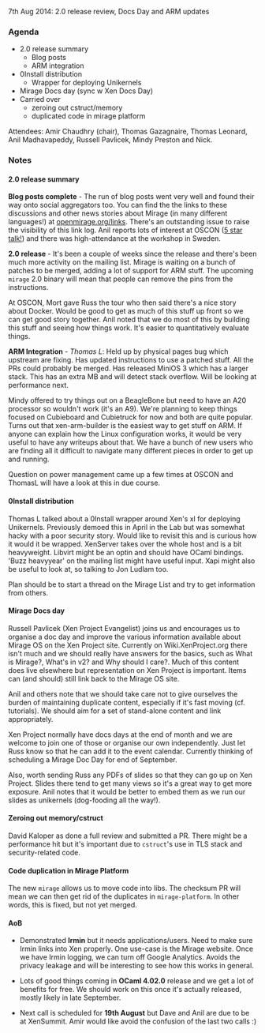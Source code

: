 7th Aug 2014: 2.0 release review, Docs Day and ARM updates

### Agenda ###

* 2.0 release summary
  - Blog posts
  - ARM integration
* 0Install distribution
  - Wrapper for deploying Unikernels
* Mirage Docs day (sync w Xen Docs Day)
* Carried over
  - zeroing out cstruct/memory
  - duplicated code in mirage platform


Attendees: Amir Chaudhry (chair), Thomas Gazagnaire, Thomas Leonard,
Anil Madhavapeddy, Russell Pavlicek, Mindy Preston and Nick.


### Notes ###

#### 2.0 release summary ####

**Blog posts complete** - The run of blog posts went very well and found
their way onto social aggregators too.   You can find the the links to these
discussions and other news stories about Mirage (in many different
languages!) at [openmirage.org/links][mir-links].  There's an outstanding
issue to raise the visibility of this link log. Anil reports lots of
interest at OSCON ([5 star talk!][oscon-14]) and there was high-attendance
at the workshop in Sweden.

**2.0 release** - It's been a couple of weeks since the release and there's
been much more activity on the mailing list. Mirage is waiting on a bunch of
patches to be merged, adding a lot of support for ARM stuff. The upcoming
`mirage` 2.0 binary will mean that people can remove the pins from the
instructions.  

At OSCON, Mort gave Russ the tour who then said there's a nice story about
Docker. Would be good to get as much of this stuff up front so we can get
good story together. Anil noted that we do most of this by building this
stuff and seeing how things work. It's easier to quantitatively evaluate
things. 

[oscon-14]: http://www.oscon.com/oscon2014/public/schedule/detail/35024
[mir-links]: http://openmirage.org/links

**ARM Integration** - *Thomas L*: Held up by physical pages bug which
upstream are fixing. Has updated instructions to use a patched stuff.
All the PRs could probably be merged. Has released MiniOS 3 which has a
larger stack. This has an extra MB and will detect stack overflow.
Will be looking at performance next. 

Mindy offered to try things out on a BeagleBone but need to have an A20
processor so wouldn't work (it's an A9). We're planning to keep things
focused on Cubieboard and Cubietruck for now and both are quite popular.
Turns out that xen-arm-builder is the easiest way to get stuff on ARM.
If anyone can explain how the Linux configuration works, it would be very
useful to have any writeups about that. We have a bunch of new users who are
finding all it difficult to navigate many different pieces in order to get
up and running.

Question on power management came up a few times at OSCON and ThomasL will
have a look at this in due course.

#### 0Install distribution ####

Thomas L talked about a 0Install wrapper around Xen's xl for deploying
Unikernels. Previously demoed this in April in the Lab but was somewhat
hacky with a poor security story.  Would like to revisit this and is curious
how it would it be wrapped. XenServer takes over the whole host and is a bit
heavyweight. Libvirt might be an optin and should have OCaml bindings.
'Buzz heavyyear' on the mailing list might have useful input. Xapi might
also be useful to look at, so talking to Jon Ludlam too. 

Plan should be to start a thread on the Mirage List and try to get
information from others. 

#### Mirage Docs day ####

Russell Pavlicek (Xen Project Evangelist) joins us and encourages us to
organise a doc day and improve the various information available about
Mirage OS on the Xen Project site. Currently on Wiki.XenProject.org there
isn't much and we should really have answers for the basics, such as What is
Mirage?, What's in v2? and Why should I care?. Much of this content does
live elsewhere but representation on Xen Project is important. Items can
(and should) still link back to the Mirage OS site.

Anil and others note that we should take care not to give ourselves the
burden of maintaining duplicate content, especially if it's fast moving
(cf. tutorials). We should aim for a set of stand-alone content and link
appropriately.

Xen Project normally have docs days at the end of month and we are welcome
to join one of those or organise our own independently. Just let Russ know
so that he can add it to the event calendar. Currently thinking of
scheduling a Mirage Doc Day for end of September.

Also, worth sending Russ any PDFs of slides so that they can go up on Xen
Project. Slides there tend to get many views so it's a great way to get more
exposure. Anil notes that it would be better to embed them as we run our
slides as unikernels (dog-fooding all the way!).
  

#### Zeroing out memory/cstruct ####

David Kaloper as done a full review and submitted a PR. There might be a
performance hit but it's important due to `cstruct`'s use in TLS stack and
security-related code.


#### Code duplication in Mirage Platform ####

The new `mirage` allows us to move code into libs. The checksum PR will mean
we can then get rid of the duplicates in `mirage-platform`. In other words,
this is fixed, but not yet merged.


#### AoB ####

- Demonstrated **Irmin** but it needs applications/users. Need to make
sure Irmin links into Xen properly.  One use-case is the Mirage website.
Once we have Irmin logging, we can turn off Google Analytics. Avoids the
privacy leakage and will be interesting to see how this works in general.

- Lots of good things coming in **OCaml 4.02.0** release and we get a lot of
benefits for free. We should work on this once it's actually released, mostly
likely in late September.

- Next call is scheduled for **19th August** but Dave and Anil are due to be
at XenSummit. Amir would like avoid the confusion of the last two calls :)
